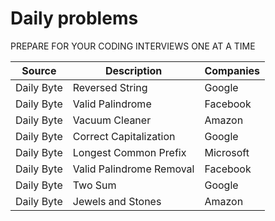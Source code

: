 # Daily problems

PREPARE FOR YOUR CODING INTERVIEWS ONE AT A TIME

| Source     | Description              | Companies |
| ---------- | ------------------------ | --------- |
| Daily Byte | Reversed String          | Google    |
| Daily Byte | Valid Palindrome         | Facebook  |
| Daily Byte | Vacuum Cleaner           | Amazon    |
| Daily Byte | Correct Capitalization   | Google    |
| Daily Byte | Longest Common Prefix    | Microsoft |
| Daily Byte | Valid Palindrome Removal | Facebook  |
| Daily Byte | Two Sum                  | Google    |
| Daily Byte | Jewels and Stones        | Amazon    |
